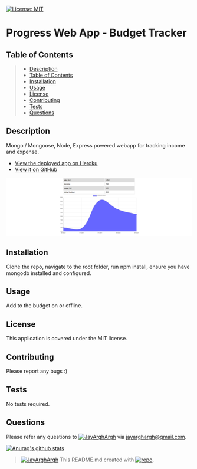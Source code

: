 [![License: MIT](https://img.shields.io/badge/License-MIT-yellow.svg)](https://opensource.org/licenses/MIT)
# Progress Web App - Budget Tracker
## Table of Contents
> - [Description](#Description)
> - [Table of Contents](#Table-of-Contents)
> - [Installation](#Installation)
> - [Usage](#Usage)
> - [License](#License)
> - [Contributing](#Contributing)
> - [Tests](#Tests)
> - [Questions](#Questions)

## Description
Mongo / Mongoose, Node, Express powered webapp for tracking income and expense.

* [View the deployed app on Heroku](https://floating-cliffs-70230.herokuapp.com/)
* [View it on GitHub](https://github.com/FSC-Portfolio/pwa-budget-tracker)

![screenshot](./public/screenshot.png)

## Installation
Clone the repo, navigate to the root folder, run npm install, ensure you have mongodb installed and configured.
## Usage
Add to the budget on or offline.
## License
This application is covered under the MIT license.
## Contributing
Please report any bugs :)
## Tests
No tests required.
## Questions
Please refer any questions to [![JayArghArgh](https://img.shields.io/badge/Dev-JayArghArgh-yellow)](https://github.com/JayArghArgh) via jayarghargh@gmail.com.

[![Anurag's github stats](https://github-readme-stats.vercel.app/api?username=JayArghArgh&theme=solarized-light)](https://github.com/JayArghArgh/github-readme-stats)


> [![JayArghArgh](https://img.shields.io/badge/Dev-JayArghArgh-yellow)](https://github.com/JayArghArgh) This README.md created with [![repo](https://img.shields.io/badge/Git-ProReadMe-green)](https://github.com/JayArghArgh/pro-readme-generator).

